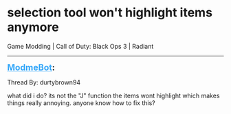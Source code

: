 # selection tool won't highlight items anymore
Game Modding | Call of Duty: Black Ops 3 | Radiant

---
<strong style="font-size: 1.4em;"><span style="text-decoration: underline;text-decoration-color: #34a7f9;"><span style="color:#34a7f9;">ModmeBot</span></span>:</strong>

<p>Thread By: durtybrown94<br /><p style="text-align:left;">what did i do? its not the &quot;J&quot; function the items wont highlight which makes things really annoying. anyone know how to fix this?</p><p style="text-align:left;"></p></p>
